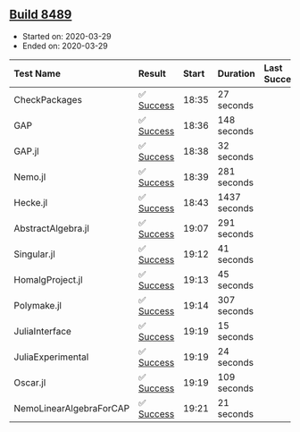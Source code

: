 ## [Build 8489](https://oscarci.mathematik.uni-kl.de/job/oscar/8489/)

* Started on: 2020-03-29
* Ended on: 2020-03-29

| Test Name    | Result | Start | Duration | Last Success | First Failure |
|:-------------|:-------|:------|:---------|:-------------|:--------------|
| CheckPackages | ✅ [Success](https://oscarci.mathematik.uni-kl.de/job/oscar/8489/artifact/logs/build-8489/CheckPackages.log) | 18:35 | 27 seconds |  |  |
| GAP | ✅ [Success](https://oscarci.mathematik.uni-kl.de/job/oscar/8489/artifact/logs/build-8489/GAP.log) | 18:36 | 148 seconds |  |  |
| GAP.jl | ✅ [Success](https://oscarci.mathematik.uni-kl.de/job/oscar/8489/artifact/logs/build-8489/GAP.jl.log) | 18:38 | 32 seconds |  |  |
| Nemo.jl | ✅ [Success](https://oscarci.mathematik.uni-kl.de/job/oscar/8489/artifact/logs/build-8489/Nemo.jl.log) | 18:39 | 281 seconds |  |  |
| Hecke.jl | ✅ [Success](https://oscarci.mathematik.uni-kl.de/job/oscar/8489/artifact/logs/build-8489/Hecke.jl.log) | 18:43 | 1437 seconds |  |  |
| AbstractAlgebra.jl | ✅ [Success](https://oscarci.mathematik.uni-kl.de/job/oscar/8489/artifact/logs/build-8489/AbstractAlgebra.jl.log) | 19:07 | 291 seconds |  |  |
| Singular.jl | ✅ [Success](https://oscarci.mathematik.uni-kl.de/job/oscar/8489/artifact/logs/build-8489/Singular.jl.log) | 19:12 | 41 seconds |  |  |
| HomalgProject.jl | ✅ [Success](https://oscarci.mathematik.uni-kl.de/job/oscar/8489/artifact/logs/build-8489/HomalgProject.jl.log) | 19:13 | 45 seconds |  |  |
| Polymake.jl | ✅ [Success](https://oscarci.mathematik.uni-kl.de/job/oscar/8489/artifact/logs/build-8489/Polymake.jl.log) | 19:14 | 307 seconds |  |  |
| JuliaInterface | ✅ [Success](https://oscarci.mathematik.uni-kl.de/job/oscar/8489/artifact/logs/build-8489/JuliaInterface.log) | 19:19 | 15 seconds |  |  |
| JuliaExperimental | ✅ [Success](https://oscarci.mathematik.uni-kl.de/job/oscar/8489/artifact/logs/build-8489/JuliaExperimental.log) | 19:19 | 24 seconds |  |  |
| Oscar.jl | ✅ [Success](https://oscarci.mathematik.uni-kl.de/job/oscar/8489/artifact/logs/build-8489/Oscar.jl.log) | 19:19 | 109 seconds |  |  |
| NemoLinearAlgebraForCAP | ✅ [Success](https://oscarci.mathematik.uni-kl.de/job/oscar/8489/artifact/logs/build-8489/NemoLinearAlgebraForCAP.log) | 19:21 | 21 seconds |  |  |
